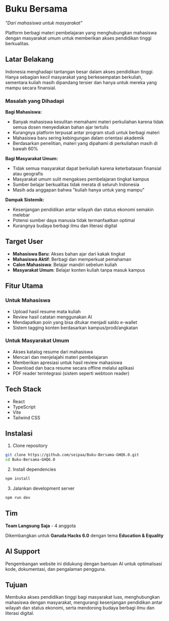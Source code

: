 # Buku Bersama
*"Dari mahasiswa untuk masyarakat"*

Platform berbagi materi pembelajaran yang menghubungkan mahasiswa dengan masyarakat umum untuk memberikan akses pendidikan tinggi berkualitas.

## Latar Belakang

Indonesia menghadapi tantangan besar dalam akses pendidikan tinggi. Hanya sebagian kecil masyarakat yang berkesempatan berkuliah, sementara kuliah masih dipandang tersier dan hanya untuk mereka yang mampu secara finansial. 

### Masalah yang Dihadapi

**Bagi Mahasiswa:**
- Banyak mahasiswa kesulitan memahami materi perkuliahan karena tidak semua dosen menyediakan bahan ajar tertulis
- Kurangnya platform terpusat antar program studi untuk berbagi materi
- Mahasiswa baru sering kebingungan dalam orientasi akademik
- Berdasarkan penelitian, materi yang dipahami di perkuliahan masih di bawah 60%

**Bagi Masyarakat Umum:**
- Tidak semua masyarakat dapat berkuliah karena keterbatasan finansial atau geografis
- Masyarakat umum sulit mengakses pembelajaran tingkat kampus
- Sumber belajar berkualitas tidak merata di seluruh Indonesia
- Masih ada anggapan bahwa "kuliah hanya untuk yang mampu"

**Dampak Sistemik:**
- Kesenjangan pendidikan antar wilayah dan status ekonomi semakin melebar
- Potensi sumber daya manusia tidak termanfaatkan optimal
- Kurangnya budaya berbagi ilmu dan literasi digital

## Target User

- **Mahasiswa Baru**: Akses bahan ajar dari kakak tingkat
- **Mahasiswa Aktif**: Berbagi dan memperkuat pemahaman
- **Calon Mahasiswa**: Belajar mandiri sebelum kuliah
- **Masyarakat Umum**: Belajar konten kuliah tanpa masuk kampus

## Fitur Utama

### Untuk Mahasiswa
- Upload hasil resume mata kuliah
- Review hasil catatan menggunakan AI
- Mendapatkan poin yang bisa ditukar menjadi saldo e-wallet
- Sistem tagging konten berdasarkan kampus/prodi/angkatan

### Untuk Masyarakat Umum
- Akses katalog resume dari mahasiswa
- Mencari dan menjelajahi materi pembelajaran
- Memberikan apresiasi untuk hasil review mahasiswa
- Download dan baca resume secara offline melalui aplikasi
- PDF reader terintegrasi (sistem seperti webtoon reader)

## Tech Stack

- React
- TypeScript
- Vite
- Tailwind CSS

## Instalasi

1. Clone repository
```bash
git clone https://github.com/seipaa/Buku-Bersama-GHQ6.0.git
cd Buku-Bersama-GHQ6.0
```

2. Install dependencies
```bash
npm install
```

3. Jalankan development server
```bash
npm run dev
```

## Tim

**Team Langsung Saja** - 4 anggota

Dikembangkan untuk **Garuda Hacks 6.0** dengan tema **Education & Equality**

## AI Support

Pengembangan website ini didukung dengan bantuan AI untuk optimalisasi kode, dokumentasi, dan pengalaman pengguna.

## Tujuan

Membuka akses pendidikan tinggi bagi masyarakat luas, menghubungkan mahasiswa dengan masyarakat, mengurangi kesenjangan pendidikan antar wilayah dan status ekonomi, serta mendorong budaya berbagi ilmu dan literasi digital.
